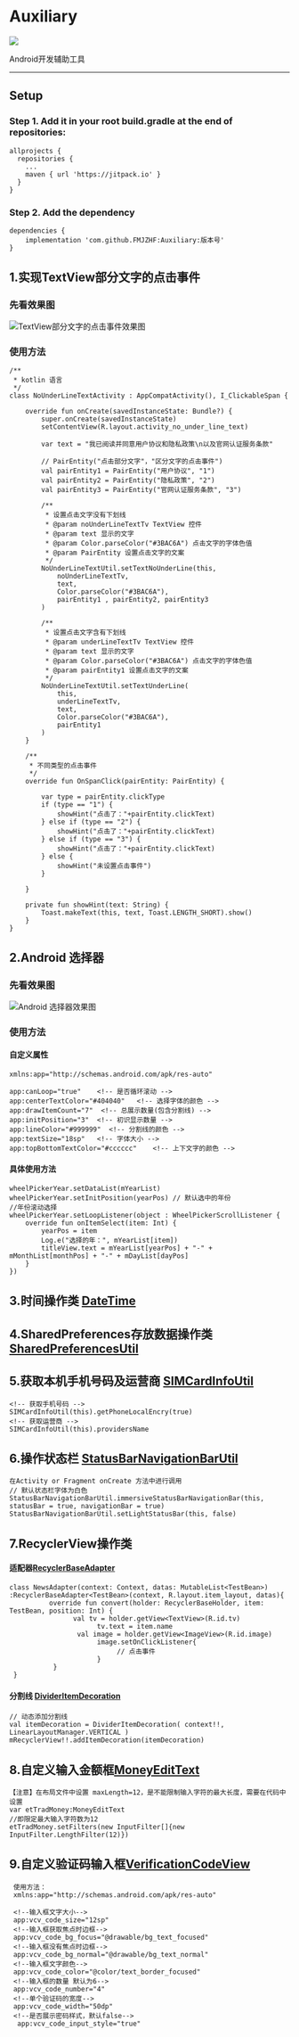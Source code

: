 # Auxiliary

[![](https://jitpack.io/v/FMJZHF/Auxiliary.svg)](https://jitpack.io/#FMJZHF/Auxiliary)

Android开发辅助工具
 *****
## Setup

### Step 1. Add it in your root build.gradle at the end of repositories:
```
allprojects {
  repositories {
    ...
    maven { url 'https://jitpack.io' }
  }
}

```
### Step 2. Add the dependency
```
dependencies {
    implementation 'com.github.FMJZHF:Auxiliary:版本号'
}
```
## 1.实现TextView部分文字的点击事件
### 先看效果图
![TextView部分文字的点击事件效果图](https://raw.githubusercontent.com/FMJZHF/Auxiliary/master/img_folder/textview.png)

### 使用方法
```
/**
 * kotlin 语言
 */
class NoUnderLineTextActivity : AppCompatActivity(), I_ClickableSpan {

    override fun onCreate(savedInstanceState: Bundle?) {
        super.onCreate(savedInstanceState)
        setContentView(R.layout.activity_no_under_line_text)

        var text = "我已阅读并同意用户协议和隐私政策\n以及官网认证服务条款"

        // PairEntity("点击部分文字"，"区分文字的点击事件")
        val pairEntity1 = PairEntity("用户协议", "1")
        val pairEntity2 = PairEntity("隐私政策", "2")
        val pairEntity3 = PairEntity("官网认证服务条款", "3")

        /**
         * 设置点击文字没有下划线
         * @param noUnderLineTextTv TextView 控件
         * @param text 显示的文字
         * @param Color.parseColor("#3BAC6A") 点击文字的字体色值
         * @param PairEntity 设置点击文字的文案
         */
        NoUnderLineTextUtil.setTextNoUnderLine(this,
            noUnderLineTextTv,
            text,
            Color.parseColor("#3BAC6A"),
            pairEntity1 , pairEntity2, pairEntity3
        )

        /**
         * 设置点击文字含有下划线
         * @param underLineTextTv TextView 控件
         * @param text 显示的文字
         * @param Color.parseColor("#3BAC6A") 点击文字的字体色值
         * @param pairEntity1 设置点击文字的文案
         */
        NoUnderLineTextUtil.setTextUnderLine(
            this,
            underLineTextTv,
            text,
            Color.parseColor("#3BAC6A"),
            pairEntity1
        )
    }

    /**
     * 不同类型的点击事件
     */
    override fun OnSpanClick(pairEntity: PairEntity) {

        var type = pairEntity.clickType
        if (type == "1") {
            showHint("点击了："+pairEntity.clickText)
        } else if (type == "2") {
            showHint("点击了："+pairEntity.clickText)
        } else if (type == "3") {
            showHint("点击了："+pairEntity.clickText)
        } else {
            showHint("未设置点击事件")
        }

    }

    private fun showHint(text: String) {
        Toast.makeText(this, text, Toast.LENGTH_SHORT).show()
    }
}
```
## 2.Android 选择器
### 先看效果图
![Android 选择器效果图](https://github.com/FMJZHF/Auxiliary/blob/master/img_folder/wheelpicker.png)

### 使用方法
#### 自定义属性
```
xmlns:app="http://schemas.android.com/apk/res-auto"
	
app:canLoop="true"    <!-- 是否循环滚动 -->
app:centerTextColor="#404040"   <!-- 选择字体的颜色 -->
app:drawItemCount="7"  <!-- 总展示数量(包含分割线) -->
app:initPosition="3"  <!-- 初识显示数量 -->
app:lineColor="#999999"  <!-- 分割线的颜色 -->
app:textSize="18sp"   <!-- 字体大小 -->
app:topBottomTextColor="#cccccc"    <!-- 上下文字的颜色 -->
```
#### 具体使用方法
```
wheelPickerYear.setDataList(mYearList)
wheelPickerYear.setInitPosition(yearPos) // 默认选中的年份
//年份滚动选择
wheelPickerYear.setLoopListener(object : WheelPickerScrollListener {
    override fun onItemSelect(item: Int) {
        yearPos = item
        Log.e("选择的年：", mYearList[item])
        titleView.text = mYearList[yearPos] + "-" + mMonthList[monthPos] + "-" + mDayList[dayPos]
    }
})	
```
## 3.时间操作类 [DateTime](https://github.com/FMJZHF/Auxiliary/blob/master/auxiliaryjar/src/main/java/com/zhf/auxiliaryjar/date/DateTime.kt)
## 4.SharedPreferences存放数据操作类 [SharedPreferencesUtil](https://github.com/FMJZHF/Auxiliary/blob/master/auxiliaryjar/src/main/java/com/zhf/auxiliaryjar/sharedPreferences/SharedPreferencesUtil.kt)
## 5.获取本机手机号码及运营商 [SIMCardInfoUtil](https://github.com/FMJZHF/Auxiliary/blob/master/auxiliaryjar/src/main/java/com/zhf/auxiliaryjar/simCard/SIMCardInfoUtil.kt)
```
<!-- 获取手机号码 -->
SIMCardInfoUtil(this).getPhoneLocalEncry(true)
<!-- 获取运营商 -->
SIMCardInfoUtil(this).providersName
```
## 6.操作状态栏 [StatusBarNavigationBarUtil](https://github.com/FMJZHF/Auxiliary/blob/master/auxiliaryjar/src/main/java/com/zhf/auxiliaryjar/statusBar/StatusBarNavigationBarUtil.kt)
```
在Activity or Fragment onCreate 方法中进行调用
// 默认状态栏字体为白色
StatusBarNavigationBarUtil.immersiveStatusBarNavigationBar(this, statusBar = true, navigationBar = true)
StatusBarNavigationBarUtil.setLightStatusBar(this, false)
```
## 7.RecyclerView操作类
####  适配器[RecyclerBaseAdapter](https://github.com/FMJZHF/Auxiliary/blob/master/auxiliaryjar/src/main/java/com/zhf/auxiliaryjar/recyclerview_adapter/RecyclerBaseAdapter.kt)
```
class NewsAdapter(context: Context, datas: MutableList<TestBean>) :RecyclerBaseAdapter<TestBean>(context, R.layout.item_layout, datas){
          override fun convert(holder: RecyclerBaseHolder, item: TestBean, position: Int) {
                val tv = holder.getView<TextView>(R.id.tv)
                      tv.text = item.name
                 val image = holder.getView<ImageView>(R.id.image)
                      image.setOnClickListener{
                           // 点击事件
                      }
           }
 }
```
#### 分割线 [DividerItemDecoration](https://github.com/FMJZHF/Auxiliary/blob/master/auxiliaryjar/src/main/java/com/zhf/auxiliaryjar/recyclerview_adapter/DividerItemDecoration.kt)
``` 
// 动态添加分割线
val itemDecoration = DividerItemDecoration( context!!, LinearLayoutManager.VERTICAL )
mRecyclerView!!.addItemDecoration(itemDecoration)
```

## 8.自定义输入金额框[MoneyEditText](https://github.com/FMJZHF/Auxiliary/blob/master/auxiliaryjar/src/main/java/com/zhf/auxiliaryjar/edittext/MoneyEditText.kt)
```
【注意】在布局文件中设置 maxLength=12，是不能限制输入字符的最大长度，需要在代码中设置
var etTradMoney:MoneyEditText
//即限定最大输入字符数为12
etTradMoney.setFilters(new InputFilter[]{new InputFilter.LengthFilter(12)})
```

## 9.自定义验证码输入框[VerificationCodeView](https://github.com/FMJZHF/Auxiliary/blob/master/auxiliaryjar/src/main/java/com/zhf/auxiliaryjar/verification_code/VerificationCodeView.kt)
```
 使用方法：
 xmlns:app="http://schemas.android.com/apk/res-auto"

 <!--输入框文字大小-->
 app:vcv_code_size="12sp"
 <!--输入框获取焦点时边框-->
 app:vcv_code_bg_focus="@drawable/bg_text_focused"
 <!--输入框没有焦点时边框-->
 app:vcv_code_bg_normal="@drawable/bg_text_normal"
 <!--输入框文字颜色-->
 app:vcv_code_color="@color/text_border_focused"
 <!--输入框的数量 默认为6-->
 app:vcv_code_number="4"
 <!--单个验证码的宽度-->
 app:vcv_code_width="50dp"
 <!--是否展示密码样式，默认false-->
  app:vcv_code_input_style="true"
```